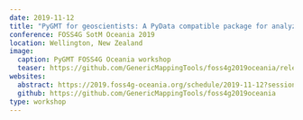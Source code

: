 ```yaml
---
date: 2019-11-12
title: "PyGMT for geoscientists: A PyData compatible package for analyzing and plotting time-series and gridded data"
conference: FOSS4G SotM Oceania 2019
location: Wellington, New Zealand
image:
  caption: PyGMT FOSS4G Oceania workshop
  teaser: https://github.com/GenericMappingTools/foss4g2019oceania/releases/download/v1/picton_3d_dsm_view.png
websites:
  abstract: https://2019.foss4g-oceania.org/schedule/2019-11-12?sessionId=SPGUQV
  github: https://github.com/GenericMappingTools/foss4g2019oceania
type: workshop
---
```

